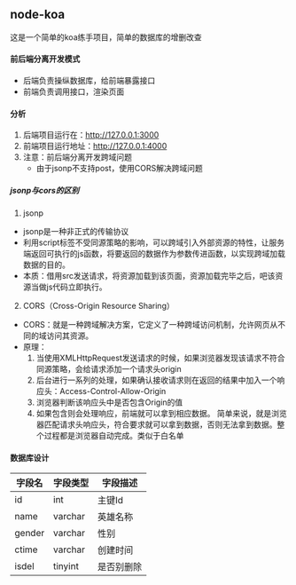 ## node-koa
这是一个简单的koa练手项目，简单的数据库的增删改查
#### 前后端分离开发模式
* 后端负责操纵数据库，给前端暴露接口
* 前端负责调用接口，渲染页面

#### 分析
1. 后端项目运行在：http://127.0.0.1:3000
2. 前端项目运行地址：http://127.0.0.1:4000
3. 注意：前后端分离开发跨域问题
    * 由于jsonp不支持post，使用CORS解决跨域问题
##### jsonp与cors的区别
1. jsonp
 * jsonp是一种非正式的传输协议
 * 利用script标签不受同源策略的影响，可以跨域引入外部资源的特性，让服务端返回可执行的js函数，将要返回的数据作为参数传进函数，以实现跨域加载数据的目的。
 * 本质：借用src发送请求，将资源加载到该页面，资源加载完毕之后，吧该资源当做js代码立即执行。
 2. CORS（Cross-Origin Resource Sharing）
* CORS：就是一种跨域解决方案，它定义了一种跨域访问机制，允许网页从不同的域访问其资源。
* 原理：
    1. 当使用XMLHttpRequest发送请求的时候，如果浏览器发现该请求不符合同源策略，会给请求添加一个请求头origin
    2. 后台进行一系列的处理，如果确认接收请求则在返回的结果中加入一个响应头：Access-Control-Allow-Origin
    3. 浏览器判断该响应头中是否包含Origin的值
    4. 如果包含则会处理响应，前端就可以拿到相应数据。
    简单来说，就是浏览器匹配请求头响应头，符合要求就可以拿到数据，否则无法拿到数据。整个过程都是浏览器自动完成。类似于白名单

#### 数据库设计
| 字段名 | 字段类型 | 字段描述 |
|-------| ------ | ------ |
| id | int | 主键Id |
| name | varchar | 英雄名称 |
| gender | varchar | 性别 |
| ctime | varchar | 创建时间 |
|isdel | tinyint | 是否别删除 |

